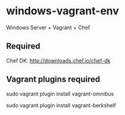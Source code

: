 # windows-vagrant-env
Windows Server + Vagrant + Chef


## Required
Chef DK: http://downloads.chef.io/chef-dk


## Vagrant plugins required

sudo vagrant plugin install vagrant-omnibus

sudo vagrant plugin install vagrant-berkshelf
